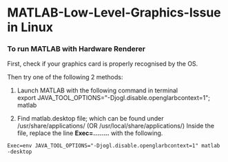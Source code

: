 # MATLAB-Low-Level-Graphics-Issue in Linux

### To run MATLAB with Hardware Renderer
First, check if your graphics card is properly recognised by the OS.

Then try one of the following 2 methods:
1)  Launch MATLAB with the following command in terminal	
export JAVA_TOOL_OPTIONS="-Djogl.disable.openglarbcontext=1"; matlab

2)	Find matlab.desktop file; which can be found under /usr/share/applications/ (OR  /usr/local/share/applications/)
Inside the file, replace the line **Exec=........** with the following.

```
Exec=env JAVA_TOOL_OPTIONS="-Djogl.disable.openglarbcontext=1" matlab -desktop 
```
